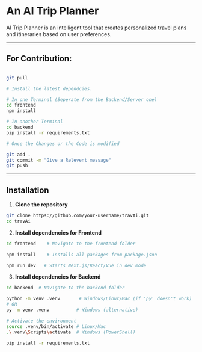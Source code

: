 # An AI Trip Planner
AI Trip Planner is an intelligent tool that creates personalized travel plans and itineraries based on user preferences.

---

## For Contribution:

```bash

git pull

# Install the latest dependcies.

# In one Terminal (Seperate from the Backend/Server one)
cd frontend
npm install

# In another Terminal
cd backend
pip install -r requirements.txt

# Once the Changes or the Code is modified

git add .
git commit -m "Give a Relevent message"
git push

```

---

## Installation

1. **Clone the repository**
```bash
git clone https://github.com/your-username/travAi.git
cd travAi
```

2. **Install dependencies for Frontend**
```bash
cd frontend    # Navigate to the frontend folder

npm install    # Installs all packages from package.json

npm run dev   # Starts Next.js/React/Vue in dev mode
```

3. **Install dependencies for Backend**
```bash
cd backend  # Navigate to the backend folder

python -m venv .venv       # Windows/Linux/Mac (if 'py' doesn't work)
# OR
py -m venv .venv          # Windows (alternative)

# Activate the environment
source .venv/bin/activate # Linux/Mac
.\.venv\Scripts\activate  # Windows (PowerShell)

pip install -r requirements.txt
```

